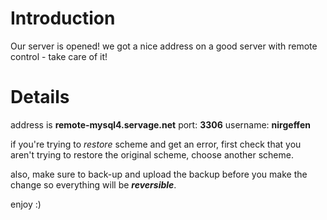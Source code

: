 # Introduction #

Our server is opened!
we got a nice address on a good server with remote control - take care of it!



# Details #
address is **remote-mysql4.servage.net**
port: **3306**
username: **nirgeffen**


if you're trying to _restore_ scheme and get an error, first check that you aren't trying to  restore the original scheme, choose another scheme.

also, make sure to back-up and upload the backup before you make the change so everything will be **_reversible_**.

enjoy :)